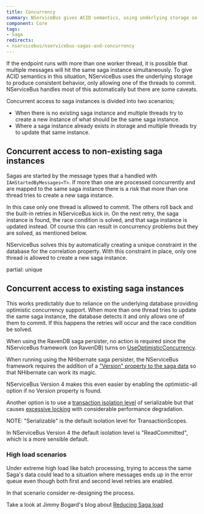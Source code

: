 ```yaml
---
title: Concurrency
summary: NServiceBus gives ACID semantics, using underlying storage so only one worker thread hitting a saga instance can commit.
component: Core
tags:
- Saga
redirects:
- nservicebus/nservicebus-sagas-and-concurrency
---
```


If the endpoint runs with more than one worker thread, it is possible that multiple messages will hit the same saga instance simultaneously. To give ACID semantics in this situation, NServiceBus uses the underlying storage to produce consistent behavior, only allowing one of the threads to commit. NServiceBus handles most of this automatically but there are some caveats.

Concurrent access to saga instances is divided into two scenarios;

 * When there is no existing saga instance and multiple threads try to create a new instance of what should be the same saga instance.
 * Where a saga instance already exists in storage and multiple threads try to update that same instance.


## Concurrent access to non-existing saga instances

Sagas are started by the message types that a handled with `IAmStartedByMessages<T>`. If more than one are processed concurrently and are mapped to the same saga instance there is a risk that more than one thread tries to create a new saga instance.

In this case only one thread is allowed to commit. The others roll back and the built-in retries in NServiceBus kick in. On the next retry, the saga instance is found, the race condition is solved, and that saga instance is updated instead. Of course this can result in concurrency problems but they are solved, as mentioned below.

NServiceBus solves this by automatically creating a unique constraint in the database for the correlation property. With this constraint in place, only one thread is allowed to create a new saga instance.

partial: unique


## Concurrent access to existing saga instances

This works predictably due to reliance on the underlying database providing optimistic concurrency support. When more than one thread tries to update the same saga instance, the database detects it and only allows one of them to commit. If this happens the retries will occur and the race condition be solved.

When using the RavenDB saga persister, no action is required since the NServiceBus framework (on RavenDB) turns on [UseOptimisticConcurrency](http://ravendb.net/docs/search/latest/csharp?searchTerm=how-to%20enable-optimistic-concurrency).

When running using the NHibernate saga persister, the NServiceBus framework requires the addition of a ["Version" property to the saga data](https://ayende.com/blog/3946/nhibernate-mapping-concurrency) so that NHibernate can work its magic.

NServiceBus Version 4 makes this even easier by enabling the optimistic-all option if no Version property is found.

Another option is to use a [transaction isolation level](https://msdn.microsoft.com/en-us/library/system.transactions.isolationlevel.aspx) of serializable but that causes [excessive locking](https://msdn.microsoft.com/en-us/library/ms173763.aspx) with considerable performance degradation.

NOTE: "Serializable" is the default isolation level for TransactionScopes.

In NServiceBus Version 4 the default isolation level is
"ReadCommitted", which is a more sensible default.


### High load scenarios

Under extreme high load like batch processing, trying to access the same Saga's data could lead to a situation where messages ends up in the error queue even though both first and second level retries are enabled.

In that scenario consider re-designing the process.

Take a look at Jimmy Bogard's blog about [Reducing Saga load](https://lostechies.com/jimmybogard/2014/02/27/reducing-nservicebus-saga-load/)
